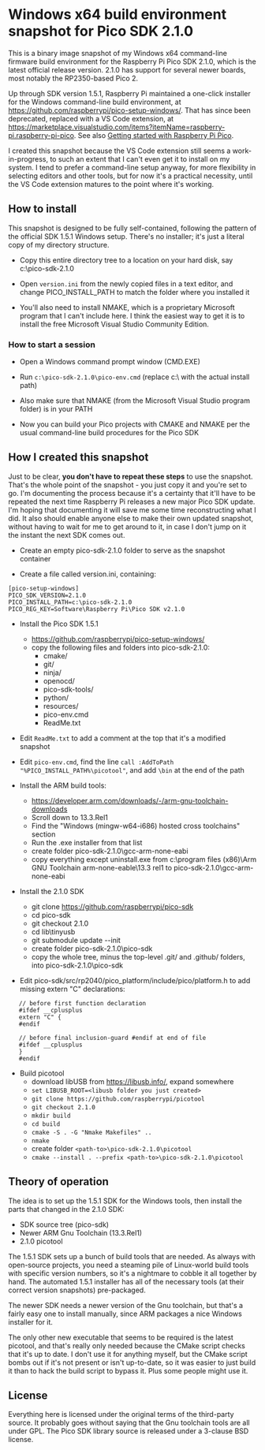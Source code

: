 # Windows x64 build environment snapshot for Pico SDK 2.1.0

This is a binary image snapshot of my Windows x64 command-line
firmware build environment for the Raspberry Pi Pico SDK 2.1.0,
which is the latest official release version.  2.1.0 has support
for several newer boards, most notably the RP2350-based Pico 2.

Up through SDK version 1.5.1, Raspberry Pi maintained a one-click
installer for the Windows command-line build environment, at
https://github.com/raspberrypi/pico-setup-windows/.  That has 
since been deprecated, replaced with a VS Code extension, at
https://marketplace.visualstudio.com/items?itemName=raspberry-pi.raspberry-pi-pico.
See also [Getting started with Raspberry Pi Pico](https://datasheets.raspberrypi.com/pico/getting-started-with-pico.pdf).

I created this snapshot because the VS Code extension still seems a
work-in-progress, to such an extent that I can't even get it to
install on my system.  I tend to prefer a command-line setup anyway,
for more flexibility in selecting editors and other tools, but for now
it's a practical necessity, until the VS Code extension matures to the
point where it's working.

## How to install

This snapshot is designed to be fully self-contained, following the
pattern of the official SDK 1.5.1 Windows setup.  There's no
installer; it's just a literal copy of my directory structure.

* Copy this entire directory tree to a location on your hard disk, say c:\pico-sdk-2.1.0

* Open `version.ini` from the newly copied files in a text editor, and change PICO_INSTALL_PATH to match the folder where you installed it

* You'll also need to install NMAKE, which is a proprietary Microsoft program that I can't include here.
  I think the easiest way to get it is to install the free Microsoft Visual Studio Community Edition.


### How to start a session

* Open a Windows command prompt window (CMD.EXE)

* Run `c:\pico-sdk-2.1.0\pico-env.cmd` (replace c:\ with the actual install path)

* Also make sure that NMAKE (from the Microsoft Visual Studio program folder) is in your PATH

* Now you can build your Pico projects with CMAKE and NMAKE per the usual command-line build procedures for the Pico SDK


## How I created this snapshot

Just to be clear, **you don't have to repeat these steps** to use the snapshot.
That's the whole point of the snapshot - you just copy it and you're set to go.
I'm documenting the process because it's a certainty that it'll have to be
repeated the next time Raspberry Pi releases a new major Pico SDK update.
I'm hoping that documenting it will save me some time reconstructing what I did.
It also should enable anyone else to make their own updated snapshot, without
having to wait for me to get around to it, in case I don't jump on it the instant
the next SDK comes out.


* Create an empty pico-sdk-2.1.0 folder to serve as the snapshot container

* Create a file called version.ini, containing:
```
[pico-setup-windows]
PICO_SDK_VERSION=2.1.0
PICO_INSTALL_PATH=c:\pico-sdk-2.1.0
PICO_REG_KEY=Software\Raspberry Pi\Pico SDK v2.1.0
```

* Install the Pico SDK 1.5.1
   * https://github.com/raspberrypi/pico-setup-windows/
   * copy the following files and folders into pico-sdk-2.1.0:
       * cmake/
       * git/
       * ninja/
       * openocd/
       * pico-sdk-tools/
       * python/
       * resources/
       * pico-env.cmd
       * ReadMe.txt

* Edit `ReadMe.txt` to add a comment at the top that it's a modified snapshot

* Edit `pico-env.cmd`, find the line `call :AddToPath "%PICO_INSTALL_PATH%\picotool"`, and add `\bin` at the end of the path

* Install the ARM build tools:
   * https://developer.arm.com/downloads/-/arm-gnu-toolchain-downloads
   * Scroll down to 13.3.Rel1
   * Find the "Windows (mingw-w64-i686) hosted cross toolchains" section
   * Run the .exe installer from that list
   * create folder pico-sdk-2.1.0\gcc-arm-none-eabi
   * copy everything except uninstall.exe from c:\program files (x86)\Arm GNU Toolchain arm-none-eable\13.3 rel1 to pico-sdk-2.1.0\gcc-arm-none-eabi

* Install the 2.1.0 SDK
   * git clone https://github.com/raspberrypi/pico-sdk
   * cd pico-sdk
   * git checkout 2.1.0
   * cd lib\tinyusb
   * git submodule update --init
   * create folder pico-sdk-2.1.0\pico-sdk
   * copy the whole tree, minus the top-level .git/ and .github/ folders, into pico-sdk-2.1.0\pico-sdk

* Edit pico-sdk/src/rp2040/pico_platform/include/pico/platform.h to add missing extern "C" declarations:
```
   // before first function declaration
   #ifdef __cplusplus
   extern "C" {
   #endif

   // before final inclusion-guard #endif at end of file
   #ifdef __cplusplus
   }
   #endif
```

* Build picotool
   * download libUSB from https://libusb.info/, expand somewhere
   * `set LIBUSB_ROOT=<libusb folder you just created>`
   * `git clone https://github.com/raspberrypi/picotool`
   * `git checkout 2.1.0`
   * `mkdir build`
   * `cd build`
   * `cmake -S . -G "Nmake Makefiles" ..`
   * `nmake`
   * create folder `<path-to>\pico-sdk-2.1.0\picotool`
   * `cmake --install . --prefix <path-to>\pico-sdk-2.1.0\picotool`


## Theory of operation

The idea is to set up the 1.5.1 SDK for the Windows tools, then install
the parts that changed in the 2.1.0 SDK:

  - SDK source tree (pico-sdk)
  - Newer ARM Gnu Toolchain (13.3.Rel1)
  - 2.1.0 picotool

The 1.5.1 SDK sets up a bunch of build tools that are needed.  As always
with open-source projects, you need a steaming pile of Linux-world build
tools with specific version numbers, so it's a nightmare to cobble it all
together by hand.  The automated 1.5.1 installer has all of the necessary
tools (at their correct version snapshots) pre-packaged.

The newer SDK needs a newer version of the Gnu toolchain, but that's a
fairly easy one to install manually, since ARM packages a nice Windows
installer for it.

The only other new executable that seems to be required is the latest
picotool, and that's really only needed because the CMake script
checks that it's up to date.  I don't use it for anything myself, but
the CMake script bombs out if it's not present or isn't up-to-date,
so it was easier to just build it than to hack the build script to
bypass it.  Plus some people might use it.

## License

Everything here is licensed under the original terms of the third-party source.
It probably goes without saying that the Gnu toolchain tools are all under GPL.
The Pico SDK library source is released under a 3-clause BSD license.


